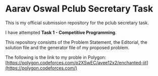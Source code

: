 # Aarav Oswal Pclub Secretary Task
This is my official submission repository for the pclub secretary task.

I have attempted **Task 1 - Competitive Programming**.

This repository consistts of the Problem Statement, the Editorial, the solution file and the generator file of my proposed problem.

The following is the link to my proble in Polygon:
[https://polygon.codeforces.com/p2XSwEC/avee12x2/enchanted-iit](https://polygon.codeforces.com/)
